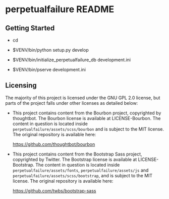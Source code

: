 perpetualfailure README
==================

Getting Started
---------------

- cd <directory containing this file>

- $VENV/bin/python setup.py develop

- $VENV/bin/initialize_perpetualfailure_db development.ini

- $VENV/bin/pserve development.ini

Licensing
---------
The majority of this project is licensed under the GNU GPL 2.0 license, but
parts of the project falls under other licenses as detailed below:

- This project contains content from the Bourbon project, copyrighted by
  thoughtbot. The Bourbon license is available at LICENSE-Bourbon.
  The content in question is located inside
  `perpetualfailure/assets/scss/bourbon` and is subject to the MIT license.
  The original repository is available here:

  <https://github.com/thoughtbot/bourbon>

- This project contains content from the Bootstrap Sass project, copyrighted by
  Twitter. The Bootstrap license is available at LICENSE-Bootstrap.
  The content in question is located inside `perpetualfailure/assets/fonts`,
  `perpetualfailure/assets/js` and
  `perpetualfailure/assets/scss/bootstrap`, and is subject to the MIT license.
  The original repository is available here:

  <https://github.com/twbs/bootstrap-sass>
